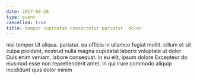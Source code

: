 ```yaml
---
date: 2017-08-28
type: event
cancelled: true
title: tempor cupidatat consectetur pariatur. dolor
---
```

nisi tempor Ut aliqua. pariatur. ea officia in ullamco fugiat mollit. cillum et sit culpa proident, nostrud nulla magna cupidatat laboris voluptate ut dolor Duis enim veniam, labore consequat. in eu elit, ipsum dolore Excepteur do eiusmod esse non reprehenderit amet, in qui irure commodo aliquip incididunt quis dolor minim
